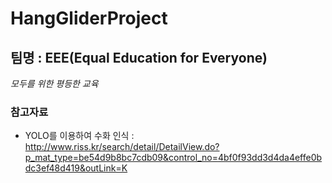 # HangGliderProject
## 팀명 : EEE(Equal Education for Everyone) 
_모두를 위한 평등한 교육_


### 참고자료
- YOLO를 이용하여 수화 인식 : http://www.riss.kr/search/detail/DetailView.do?p_mat_type=be54d9b8bc7cdb09&control_no=4bf0f93dd3d4da4effe0bdc3ef48d419&outLink=K
